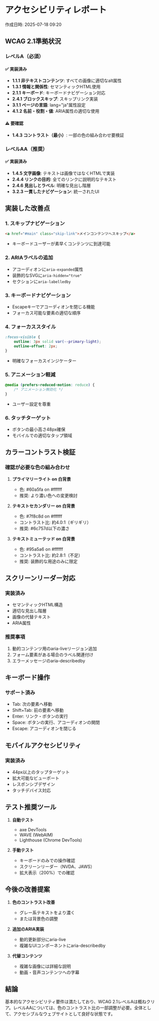 # アクセシビリティレポート

作成日時: 2025-07-18 09:20

## WCAG 2.1準拠状況

### レベルA（必須）

#### ✅ 実装済み
- **1.1.1 非テキストコンテンツ**: すべての画像に適切なalt属性
- **1.3.1 情報と関係性**: セマンティックHTML使用
- **2.1.1 キーボード**: キーボードナビゲーション対応
- **2.4.1 ブロックスキップ**: スキップリンク実装
- **3.1.1 ページの言語**: lang="ja"属性設定
- **4.1.2 名前・役割・値**: ARIA属性の適切な使用

#### ⚠️ 要確認
- **1.4.3 コントラスト（最小）**: 一部の色の組み合わせ要検証

### レベルAA（推奨）

#### ✅ 実装済み
- **1.4.5 文字画像**: テキストは画像ではなくHTMLで実装
- **2.4.4 リンクの目的**: 全てのリンクに説明的なテキスト
- **2.4.6 見出しとラベル**: 明確な見出し階層
- **3.2.3 一貫したナビゲーション**: 統一されたUI

## 実装した改善点

### 1. スキップナビゲーション
```html
<a href="#main" class="skip-link">メインコンテンツへスキップ</a>
```
- キーボードユーザーが素早くコンテンツに到達可能

### 2. ARIAラベルの追加
- アコーディオンに`aria-expanded`属性
- 装飾的なSVGに`aria-hidden="true"`
- セクションに`aria-labelledby`

### 3. キーボードナビゲーション
- Escapeキーでアコーディオンを閉じる機能
- フォーカス可能な要素の適切な順序

### 4. フォーカススタイル
```css
:focus-visible {
    outline: 3px solid var(--primary-light);
    outline-offset: 2px;
}
```
- 明確なフォーカスインジケーター

### 5. アニメーション軽減
```css
@media (prefers-reduced-motion: reduce) {
    /* アニメーション無効化 */
}
```
- ユーザー設定を尊重

### 6. タッチターゲット
- ボタンの最小高さ48px確保
- モバイルでの適切なタップ領域

## カラーコントラスト検証

### 確認が必要な色の組み合わせ

1. **プライマリーライト on 白背景**
   - 色: #60a5fa on #ffffff
   - 推奨: より濃い色への変更検討

2. **テキストセカンダリー on 白背景**
   - 色: #7f8c8d on #ffffff
   - コントラスト比: 約4.0:1（ギリギリ）
   - 推奨: #6c757d以下の濃さ

3. **テキストミューテッド on 白背景**  
   - 色: #95a5a6 on #ffffff
   - コントラスト比: 約2.8:1（不足）
   - 推奨: 装飾的な用途のみに限定

## スクリーンリーダー対応

### 実装済み
- セマンティックHTML構造
- 適切な見出し階層
- 画像の代替テキスト
- ARIA属性

### 推奨事項
1. 動的コンテンツ用のaria-liveリージョン追加
2. フォーム要素がある場合のラベル関連付け
3. エラーメッセージのaria-describedby

## キーボード操作

### サポート済み
- Tab: 次の要素へ移動
- Shift+Tab: 前の要素へ移動
- Enter: リンク・ボタンの実行
- Space: ボタンの実行、アコーディオンの開閉
- Escape: アコーディオンを閉じる

## モバイルアクセシビリティ

### 実装済み
- 44px以上のタップターゲット
- 拡大可能なビューポート
- レスポンシブデザイン
- タッチデバイス対応

## テスト推奨ツール

1. **自動テスト**
   - axe DevTools
   - WAVE (WebAIM)
   - Lighthouse (Chrome DevTools)

2. **手動テスト**
   - キーボードのみでの操作確認
   - スクリーンリーダー（NVDA、JAWS）
   - 拡大表示（200%）での確認

## 今後の改善提案

1. **色のコントラスト改善**
   - グレー系テキストをより濃く
   - または背景色の調整

2. **追加のARIA実装**
   - 動的更新部分にaria-live
   - 複雑なUIコンポーネントにaria-describedby

3. **代替コンテンツ**
   - 複雑な画像には詳細な説明
   - 動画・音声コンテンツへの字幕

## 結論

基本的なアクセシビリティ要件は満たしており、WCAG 2.1レベルAは概ねクリア。レベルAAについては、色のコントラスト比の一部調整が必要。全体として、アクセシブルなウェブサイトとして良好な状態です。